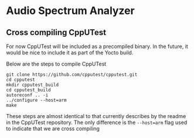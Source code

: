 # Audio Spectrum Analyzer


## Cross compiling CppUTest
For now CppUTest will be included as a precompiled binary. In the future, it would be nice to include it as part of the Yocto build.

Below are the steps to compile CppUTest
```
git clone https://github.com/cpputest/cpputest.git
cd cpputest
mkdir cpputest_build
cd cpputest_build
autoreconf .. -i
../configure --host=arm
make
```

These steps are almost identical to that currently describes by the readme in the CppUTest repository. The only difference is the `--host=arm` flag used to indicate that we are cross compiling
